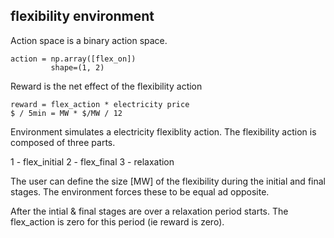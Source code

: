 ##  flexibility environment

Action space is a binary action space.  
```
action = np.array([flex_on])
         shape=(1, 2)
```
Reward is the net effect of the flexibility action 
```
reward = flex_action * electricity price
$ / 5min = MW * $/MW / 12
```

Environment simulates a electricity flexiblity action.  The flexibility action is composed of three parts.

1 - flex_initial
2 - flex_final
3 - relaxation

The user can define the size [MW] of the flexibility during the initial and final stages.  The environment forces these
to be equal ad opposite.

After the intial & final stages are over a relaxation period starts.  The flex_action is zero for this period (ie reward
is zero).
